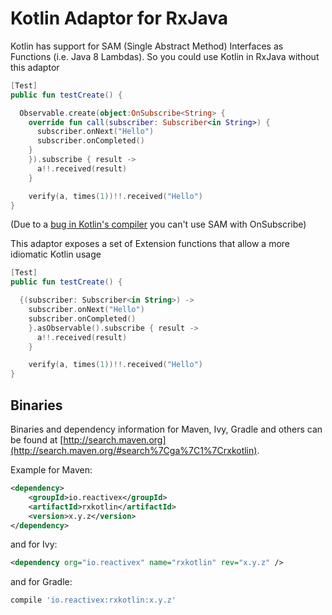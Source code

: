 # Kotlin Adaptor for RxJava

Kotlin has support for SAM (Single Abstract Method) Interfaces as Functions (i.e. Java 8 Lambdas). So you could use Kotlin in RxJava without this adaptor

```kotlin
[Test]
public fun testCreate() {

  Observable.create(object:OnSubscribe<String> {
    override fun call(subscriber: Subscriber<in String>) {
      subscriber.onNext("Hello")
      subscriber.onCompleted()
    }
    }).subscribe { result ->
      a!!.received(result)
    }

    verify(a, times(1))!!.received("Hello")
}
```

(Due to a [bug in Kotlin's compiler](http://youtrack.jetbrains.com/issue/KT-4753) you can't use SAM with OnSubscribe)

This adaptor exposes a set of Extension functions that allow a more idiomatic Kotlin usage

```kotlin
[Test]
public fun testCreate() {

  {(subscriber: Subscriber<in String>) ->
    subscriber.onNext("Hello")
    subscriber.onCompleted()
    }.asObservable().subscribe { result ->
      a!!.received(result)
    }

    verify(a, times(1))!!.received("Hello")
}
```

## Binaries

Binaries and dependency information for Maven, Ivy, Gradle and others can be found at [http://search.maven.org](http://search.maven.org/#search%7Cga%7C1%7Crxkotlin).

Example for Maven:

```xml
<dependency>
    <groupId>io.reactivex</groupId>
    <artifactId>rxkotlin</artifactId>
    <version>x.y.z</version>
</dependency>
```

and for Ivy:

```xml
<dependency org="io.reactivex" name="rxkotlin" rev="x.y.z" />
```

and for Gradle:

```groovy
compile 'io.reactivex:rxkotlin:x.y.z'
```
